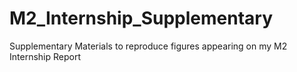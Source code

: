 # M2_Internship_Supplementary
Supplementary Materials to reproduce figures appearing on my M2 Internship Report
